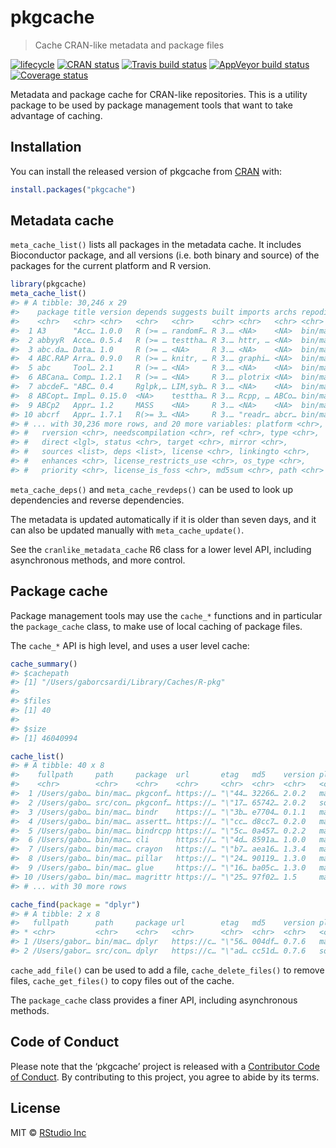
<!-- README.md is generated from README.Rmd. Please edit that file -->

# pkgcache

> Cache CRAN-like metadata and package
files

[![lifecycle](https://img.shields.io/badge/lifecycle-experimental-orange.svg)](https://www.tidyverse.org/lifecycle/#experimental)
[![CRAN
status](https://www.r-pkg.org/badges/version/pkgcache)](https://cran.r-project.org/package=pkgcache)
[![Travis build
status](https://travis-ci.org/r-lib/pkgcache.svg?branch=master)](https://travis-ci.org/r-lib/pkgcache)
[![AppVeyor build
status](https://ci.appveyor.com/api/projects/status/github/r-lib/pkgcache?branch=master&svg=true)](https://ci.appveyor.com/project/r-lib/pkgcache)
[![Coverage
status](https://codecov.io/gh/r-lib/pkgcache/branch/master/graph/badge.svg)](https://codecov.io/github/r-lib/pkgcache?branch=master)

Metadata and package cache for CRAN-like repositories. This is a utility
package to be used by package management tools that want to take
advantage of caching.

## Installation

You can install the released version of pkgcache from
[CRAN](https://CRAN.R-project.org) with:

``` r
install.packages("pkgcache")
```

## Metadata cache

`meta_cache_list()` lists all packages in the metadata cache. It
includes Bioconductor package, and all versions (i.e. both binary and
source) of the packages for the current platform and R version.

``` r
library(pkgcache)
meta_cache_list()
#> # A tibble: 30,246 x 29
#>    package title version depends suggests built imports archs repodir
#>    <chr>   <chr> <chr>   <chr>   <chr>    <chr> <chr>   <chr> <chr>  
#>  1 A3      "Acc… 1.0.0   R (>= … randomF… R 3.… <NA>    <NA>  bin/ma…
#>  2 abbyyR  Acce… 0.5.4   R (>= … testtha… R 3.… httr, … <NA>  bin/ma…
#>  3 abc.da… Data… 1.0     R (>= … <NA>     R 3.… <NA>    <NA>  bin/ma…
#>  4 ABC.RAP Arra… 0.9.0   R (>= … knitr, … R 3.… graphi… <NA>  bin/ma…
#>  5 abc     Tool… 2.1     R (>= … <NA>     R 3.… <NA>    <NA>  bin/ma…
#>  6 ABCana… Comp… 1.2.1   R (>= … <NA>     R 3.… plotrix <NA>  bin/ma…
#>  7 abcdeF… "ABC… 0.4     Rglpk,… LIM,syb… R 3.… <NA>    <NA>  bin/ma…
#>  8 ABCopt… Impl… 0.15.0  <NA>    testtha… R 3.… Rcpp, … ABCo… bin/ma…
#>  9 ABCp2   Appr… 1.2     MASS    <NA>     R 3.… <NA>    <NA>  bin/ma…
#> 10 abcrf   Appr… 1.7.1   R(>= 3… <NA>     R 3.… "readr… abcr… bin/ma…
#> # ... with 30,236 more rows, and 20 more variables: platform <chr>,
#> #   rversion <chr>, needscompilation <chr>, ref <chr>, type <chr>,
#> #   direct <lgl>, status <chr>, target <chr>, mirror <chr>,
#> #   sources <list>, deps <list>, license <chr>, linkingto <chr>,
#> #   enhances <chr>, license_restricts_use <chr>, os_type <chr>,
#> #   priority <chr>, license_is_foss <chr>, md5sum <chr>, path <chr>
```

`meta_cache_deps()` and `meta_cache_revdeps()` can be used to look up
dependencies and reverse dependencies.

The metadata is updated automatically if it is older than seven days,
and it can also be updated manually with `meta_cache_update()`.

See the `cranlike_metadata_cache` R6 class for a lower level API,
including asynchronous methods, and more control.

## Package cache

Package management tools may use the `cache_*` functions and in
particular the `package_cache` class, to make use of local caching of
package files.

The `cache_*` API is high level, and uses a user level cache:

``` r
cache_summary()
#> $cachepath
#> [1] "/Users/gaborcsardi/Library/Caches/R-pkg"
#> 
#> $files
#> [1] 40
#> 
#> $size
#> [1] 46040994
```

``` r
cache_list()
#> # A tibble: 40 x 8
#>    fullpath     path     package  url       etag   md5    version platform
#>    <chr>        <chr>    <chr>    <chr>     <chr>  <chr>  <chr>   <chr>   
#>  1 /Users/gabo… bin/mac… pkgconf… https://… "\"44… 32266… 2.0.2   macos   
#>  2 /Users/gabo… src/con… pkgconf… https://… "\"17… 65742… 2.0.2   source  
#>  3 /Users/gabo… bin/mac… bindr    https://… "\"3b… e7704… 0.1.1   macos   
#>  4 /Users/gabo… bin/mac… assertt… https://… "\"cc… d8cc7… 0.2.0   macos   
#>  5 /Users/gabo… bin/mac… bindrcpp https://… "\"5c… 0a457… 0.2.2   macos   
#>  6 /Users/gabo… bin/mac… cli      https://… "\"4d… 8591a… 1.0.0   macos   
#>  7 /Users/gabo… bin/mac… crayon   https://… "\"b7… aea16… 1.3.4   macos   
#>  8 /Users/gabo… bin/mac… pillar   https://… "\"24… 90119… 1.3.0   macos   
#>  9 /Users/gabo… bin/mac… glue     https://… "\"16… ba05c… 1.3.0   macos   
#> 10 /Users/gabo… bin/mac… magrittr https://… "\"25… 97f02… 1.5     macos   
#> # ... with 30 more rows
```

``` r
cache_find(package = "dplyr")
#> # A tibble: 2 x 8
#>   fullpath      path     package url        etag   md5    version platform
#> * <chr>         <chr>    <chr>   <chr>      <chr>  <chr>  <chr>   <chr>   
#> 1 /Users/gabor… bin/mac… dplyr   https://c… "\"56… 004df… 0.7.6   macos   
#> 2 /Users/gabor… src/con… dplyr   https://c… "\"ad… cc51d… 0.7.6   source
```

`cache_add_file()` can be used to add a file, `cache_delete_files()` to
remove files, `cache_get_files()` to copy files out of the cache.

The `package_cache` class provides a finer API, including asynchronous
methods.

## Code of Conduct

Please note that the ‘pkgcache’ project is released with a [Contributor
Code of Conduct](.github/CODE_OF_CONDUCT.md). By contributing to this
project, you agree to abide by its terms.

## License

MIT © [RStudio Inc](https://rstudio.com)
